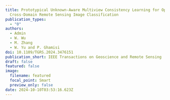 ```yaml
---
title: Prototypical Unknown-Aware Multiview Consistency Learning for Open-Set
  Cross-Domain Remote Sensing Image Classification
publication_types:
  - "0"
authors:
  - Admin
  - W. Wu
  - M. Zhang
  - W. Yu and P. Ghamisi
doi: 10.1109/TGRS.2024.3476151
publication_short: IEEE Transactions on Geoscience and Remote Sensing
draft: false
featured: false
image:
  filename: featured
  focal_point: Smart
  preview_only: false
date: 2024-10-10T03:53:16.623Z
---
```

